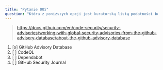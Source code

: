 ```yaml
---
title: "Pytanie 005"
question: "Która z poniższych opcji jest kuratorską listą podatności bezpieczeństwa znalezionych w projektach open source?"
---
```



> https://docs.github.com/en/code-security/security-advisories/working-with-global-security-advisories-from-the-github-advisory-database/about-the-github-advisory-database
1. [x] GitHub Advisory Database  
1. [ ] CodeQL  
1. [ ] Dependabot  
1. [ ] GitHub Security Journal  

